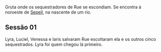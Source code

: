 Gruta onde os sequestradores de Rue se escondiam. Se encontra à noroeste de [Sepell](../Sepell.md), na nascente de um rio.

## Sessão 01
Lyra, Luciel, Venessa e Iaris salvaram Rue escoltaram ela e os outros cinco sequestrados. Lyra foi quem chegou lá primeiro.
